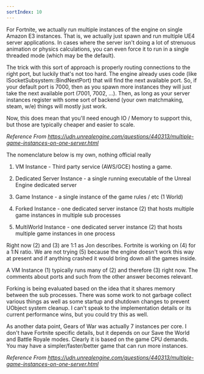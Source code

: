 ```yaml
---
sortIndex: 10
---
```


For Fortnite, we actually run multiple instances of the engine on single Amazon E3 instances. That is, we actually just spawn and run multiple UE4 server applications. In cases where the server isn't doing a lot of strenuous animation or physics calculations, you can even force it to run in a single threaded mode (which may be the default).

The trick with this sort of approach is properly routing connections to the right port, but luckily that's not too hard. The engine already uses code (like ISocketSubsystem::BindNextPort) that will find the next available port. So, if your default port is 7000, then as you spawn more instances they will just take the next available port (7001, 7002, ...). Then, as long as your server instances register with some sort of backend (your own matchmaking, steam, w/e) things will mostly just work.

Now, this does mean that you'll need enough IO / Memory to support this, but those are typically cheaper and easier to scale.

*Reference From <https://udn.unrealengine.com/questions/440313/multiple-game-instances-on-one-server.html>*

The nomenclature below is my own, nothing official really

1. VM Instance - Third party service (AWS/GCE) hosting a game.

1. Dedicated Server Instance - a single running executable of the Unreal Engine dedicated server

1. Game Instance - a single instance of the game rules / etc (1 World)

1. Forked Instance - one dedicated server instance (2) that hosts multiple game instances in multiple sub processes

1. MultiWorld Instance - one dedicated server instance (2) that hosts multiple game instances in one process

Right now (2) and (3) are 1:1 as Jon describes. Fortnite is working on (4) for a 1:N ratio. We are not trying (5) because the engine doesn't work this way at present and if anything crashed it would bring down all the games inside.

A VM Instance (1) typically runs many of (2) and therefore (3) right now. The comments about ports and such from the other answer becomes relevant.

Forking is being evaluated based on the idea that it shares memory between the sub processes. There was some work to not garbage collect various things as well as some startup and shutdown changes to prevent UObject system cleanup. I can't speak to the implementation details or its current performance wins, but you could try this as well.

As another data point, Gears of War was actually 7 instances per core. I don't have Fortnite specific details, but it depends on our Save the World and Battle Royale modes. Clearly it is based on the game CPU demands. You may have a simpler/faster/better game that can run more instances.

*Reference From <https://udn.unrealengine.com/questions/440313/multiple-game-instances-on-one-server.html>*
